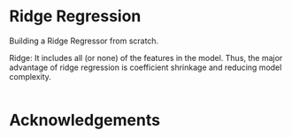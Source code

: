 # Ridge Regression
Building a Ridge Regressor from scratch.

Ridge: It includes all (or none) of the features in the model. Thus, the major advantage of ridge regression is coefficient shrinkage and reducing model complexity.

```
```


# Acknowledgements
